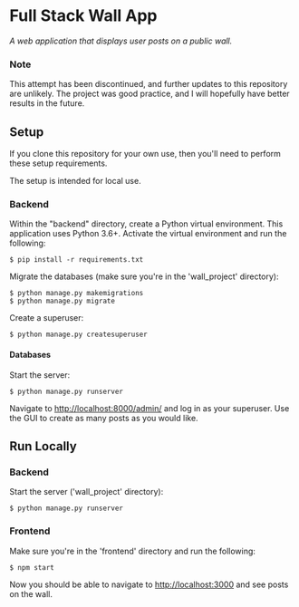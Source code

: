 # Full Stack Wall App

_A web application that displays user posts on a public wall._

### Note

This attempt has been discontinued, and further updates to this repository are unlikely. The project was good practice, and I will hopefully have better results in the future.

## Setup

If you clone this repository for your own use, then you'll need to perform these setup requirements.

The setup is intended for local use.

### Backend

Within the "backend" directory, create a Python virtual environment. This application uses Python 3.6+. Activate the virtual environment and run the following:

`$ pip install -r requirements.txt`

Migrate the databases (make sure you're in the 'wall_project' directory):

```
$ python manage.py makemigrations
$ python manage.py migrate
```

Create a superuser:

`$ python manage.py createsuperuser`

#### Databases

Start the server:

`$ python manage.py runserver`

Navigate to [http://localhost:8000/admin/](http://localhost:8000/admin/) and log in as your superuser. Use the GUI to create as many posts as you would like.

## Run Locally

### Backend

Start the server ('wall_project' directory):

`$ python manage.py runserver`

### Frontend

Make sure you're in the 'frontend' directory and run the following:

`$ npm start`

Now you should be able to navigate to [http://localhost:3000](http://localhost:3000) and see posts on the wall.
